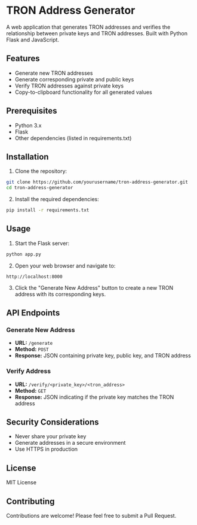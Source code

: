 # TRON Address Generator

A web application that generates TRON addresses and verifies the relationship between private keys and TRON addresses. Built with Python Flask and JavaScript.

## Features

- Generate new TRON addresses
- Generate corresponding private and public keys
- Verify TRON addresses against private keys
- Copy-to-clipboard functionality for all generated values

## Prerequisites

- Python 3.x
- Flask
- Other dependencies (listed in requirements.txt)

## Installation

1. Clone the repository:
```bash
git clone https://github.com/yourusername/tron-address-generator.git
cd tron-address-generator
```

2. Install the required dependencies:
```bash
pip install -r requirements.txt
```

## Usage

1. Start the Flask server:
```bash
python app.py
```

2. Open your web browser and navigate to:
```
http://localhost:8000
```

3. Click the "Generate New Address" button to create a new TRON address with its corresponding keys.

## API Endpoints

### Generate New Address
- **URL:** `/generate`
- **Method:** `POST`
- **Response:** JSON containing private key, public key, and TRON address

### Verify Address
- **URL:** `/verify/<private_key>/<tron_address>`
- **Method:** `GET`
- **Response:** JSON indicating if the private key matches the TRON address

## Security Considerations

- Never share your private key
- Generate addresses in a secure environment
- Use HTTPS in production

## License

MIT License

## Contributing

Contributions are welcome! Please feel free to submit a Pull Request.